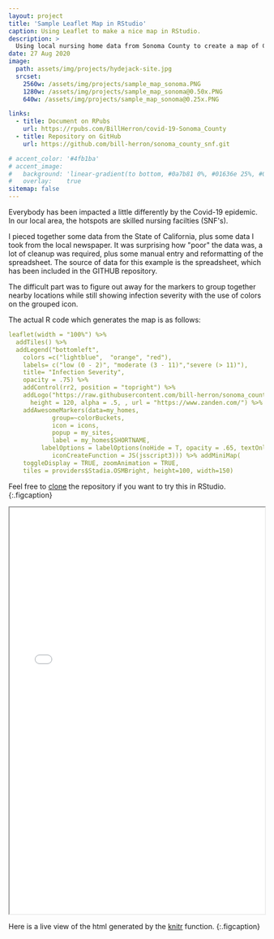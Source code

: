```yaml
---
layout: project
title: 'Sample Leaflet Map in RStudio'
caption: Using Leaflet to make a nice map in RStudio.
description: >
  Using local nursing home data from Sonoma County to create a map of Covid-19 infections.
date: 27 Aug 2020
image: 
  path: assets/img/projects/hydejack-site.jpg
  srcset: 
    2560w: /assets/img/projects/sample_map_sonoma.PNG
    1280w: /assets/img/projects/sample_map_sonoma@0.50x.PNG
    640w: /assets/img/projects/sample_map_sonoma@0.25x.PNG

links: 
  - title: Document on RPubs
    url: https://rpubs.com/BillHerron/covid-19-Sonoma_County
  - title: Repository on GitHub
    url: https://github.com/bill-herron/sonoma_county_snf.git

# accent_color: '#4fb1ba'
# accent_image:
#   background: 'linear-gradient(to bottom, #0a7b81 0%, #01636e 25%, #02505b 50%, #073a4a 75%, #082e39 100%)'
#   overlay:    true
sitemap: false
---
```


Everybody has been impacted a little differently by the Covid-19 epidemic.  In our local area,
the hotspots are skilled nursing facilties (SNF's).  

I pieced together some data from the State of California, plus some data I took from the local newspaper.
It was surprising how "poor" the data was, a lot of cleanup was required, plus some manual entry and reformatting
of the spreadsheet.  The source of data for this example is the spreadsheet, which has been included
in the GITHUB repository.

The difficult part was to figure out away for the markers to group together nearby locations
while still showing infection severity with the use of colors on the grouped icon.

The actual R code which generates the map is as follows:
```yml
leaflet(width = "100%") %>%
  addTiles() %>%
  addLegend("bottomleft", 
    colors =c("lightblue",  "orange", "red"),
    labels= c("low (0 - 2)", "moderate (3 - 11)","severe (> 11)"),  
    title= "Infection Severity",
    opacity = .75) %>%
    addControl(rr2, position = "topright") %>%
    addLogo("https://raw.githubusercontent.com/bill-herron/sonoma_county_snf/master/Zanden-Logo.PNG", width = 120,
      height = 120, alpha = .5, , url = "https://www.zanden.com/") %>% 
    addAwesomeMarkers(data=my_homes,
            group=~colorBuckets,
            icon = icons,
            popup = my_sites,
            label = my_homes$SHORTNAME,
         labelOptions = labelOptions(noHide = T, opacity = .65, textOnly = FALSE, textsize = "10px", direction = "right"), clusterOptions = markerClusterOptions(
            iconCreateFunction = JS(jsscript3))) %>% addMiniMap(
    toggleDisplay = TRUE, zoomAnimation = TRUE,
    tiles = providers$Stadia.OSMBright, height=100, width=150)
```

Feel free to [clone](https://github.com/bill-herron/sonoma_county_snf.git) the repository if you want to try this in RStudio.
{:.figcaption}

<iframe src="/assets/covid-19-sonoma-county.html" frameborder="1" style="overflow:hidden;width:100%" marginwidth="0" width = "100%" height = "800"></iframe>

Here is a live view of the html generated by the [knitr](https://www.r-project.org/nosvn/pandoc/knitr.html) function.
{:.figcaption}

